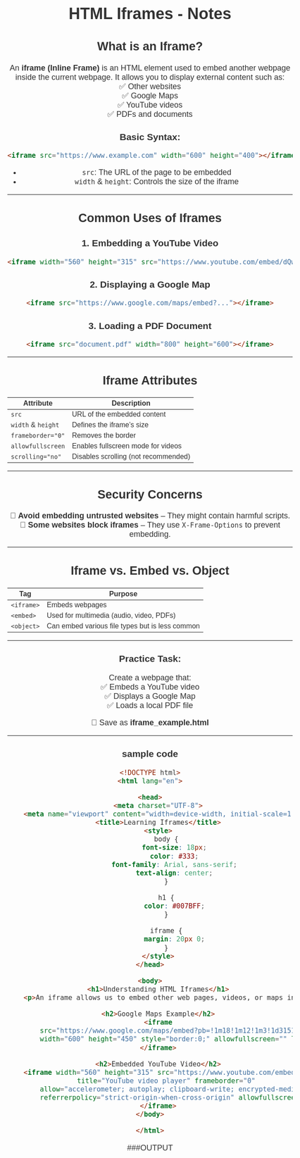 # **HTML Iframes - Notes**  

## **What is an Iframe?**  
An **iframe (Inline Frame)** is an HTML element used to embed another webpage inside the current webpage. It allows you to display external content such as:  
✅ Other websites  
✅ Google Maps  
✅ YouTube videos  
✅ PDFs and documents  

### **Basic Syntax:**  
```html
<iframe src="https://www.example.com" width="600" height="400"></iframe>
```
- `src`: The URL of the page to be embedded  
- `width` & `height`: Controls the size of the iframe  

---

## **Common Uses of Iframes**
### **1. Embedding a YouTube Video**  
```html
<iframe width="560" height="315" src="https://www.youtube.com/embed/dQw4w9WgXcQ" allowfullscreen></iframe>
```

### **2. Displaying a Google Map**  
```html
<iframe src="https://www.google.com/maps/embed?..."></iframe>
```

### **3. Loading a PDF Document**  
```html
<iframe src="document.pdf" width="800" height="600"></iframe>
```

---

## **Iframe Attributes**
| Attribute | Description |
|-----------|-------------|
| `src` | URL of the embedded content |
| `width` & `height` | Defines the iframe’s size |
| `frameborder="0"` | Removes the border |
| `allowfullscreen` | Enables fullscreen mode for videos |
| `scrolling="no"` | Disables scrolling (not recommended) |

---

## **Security Concerns**
🔴 **Avoid embedding untrusted websites** – They might contain harmful scripts.  
🔴 **Some websites block iframes** – They use `X-Frame-Options` to prevent embedding.  

---

## **Iframe vs. Embed vs. Object**
| Tag | Purpose |
|------|---------|
| `<iframe>` | Embeds webpages |
| `<embed>` | Used for multimedia (audio, video, PDFs) |
| `<object>` | Can embed various file types but is less common |

---

### **Practice Task:**  
Create a webpage that:  
✅ Embeds a YouTube video  
✅ Displays a Google Map  
✅ Loads a local PDF file  

📌 Save as **iframe_example.html**  

---

### sample code 
```html
<!DOCTYPE html>
<html lang="en">

<head>
    <meta charset="UTF-8">
    <meta name="viewport" content="width=device-width, initial-scale=1.0">
    <title>Learning Iframes</title>
    <style>
        body {
            font-size: 18px;
            color: #333;
            font-family: Arial, sans-serif;
            text-align: center;
        }

        h1 {
            color: #007BFF;
        }

        iframe {
            margin: 20px 0;
        }
    </style>
</head>

<body>
    <h1>Understanding HTML Iframes</h1>
    <p>An iframe allows us to embed other web pages, videos, or maps into our own page.</p>

    <h2>Google Maps Example</h2>
    <iframe
        src="https://www.google.com/maps/embed?pb=!1m18!1m12!1m3!1d3151.835434509197!2d144.96305771531686!3d-37.81627974202162!2m3!1f0!2f0!3f0!3m2!1i1024!2i768!4f13.1!3m3!1m2!1s0x6ad642af0f11fd81%3A0xf4cbae3e4b2a341b!2sMelbourne%2C%20Australia!5e0!3m2!1sen!2sus!4v1605706101601!5m2!1sen!2sus"
        width="600" height="450" style="border:0;" allowfullscreen="" loading="lazy">
    </iframe>

    <h2>Embedded YouTube Video</h2>
    <iframe width="560" height="315" src="https://www.youtube.com/embed/dQw4w9WgXcQ?si=WUnXiW39O7o_Se9w"
        title="YouTube video player" frameborder="0"
        allow="accelerometer; autoplay; clipboard-write; encrypted-media; gyroscope; picture-in-picture; web-share"
        referrerpolicy="strict-origin-when-cross-origin" allowfullscreen>
    </iframe>
</body>

</html>
```

###OUTPUT
<!DOCTYPE html>
<html lang="en">

<head>
    <meta charset="UTF-8">
    <meta name="viewport" content="width=device-width, initial-scale=1.0">
    <title>Learning Iframes</title>
    <style>
        body {
            font-size: 18px;
            color: #333;
            font-family: Arial, sans-serif;
            text-align: center;
        }

        h1 {
            color: #007BFF;
        }

        iframe {
            margin: 20px 0;
        }
    </style>
</head>

<body>
    <h1>Understanding HTML Iframes</h1>
    <p>An iframe allows us to embed other web pages, videos, or maps into our own page.</p>

    <h2>Google Maps Example</h2>
    <iframe
        src="https://www.google.com/maps/embed?pb=!1m18!1m12!1m3!1d3151.835434509197!2d144.96305771531686!3d-37.81627974202162!2m3!1f0!2f0!3f0!3m2!1i1024!2i768!4f13.1!3m3!1m2!1s0x6ad642af0f11fd81%3A0xf4cbae3e4b2a341b!2sMelbourne%2C%20Australia!5e0!3m2!1sen!2sus!4v1605706101601!5m2!1sen!2sus"
        width="600" height="450" style="border:0;" allowfullscreen="" loading="lazy">
    </iframe>

    <h2>Embedded YouTube Video</h2>
    <iframe width="560" height="315" src="https://www.youtube.com/embed/dQw4w9WgXcQ?si=WUnXiW39O7o_Se9w"
        title="YouTube video player" frameborder="0"
        allow="accelerometer; autoplay; clipboard-write; encrypted-media; gyroscope; picture-in-picture; web-share"
        referrerpolicy="strict-origin-when-cross-origin" allowfullscreen>
    </iframe>
</body>

</html>

